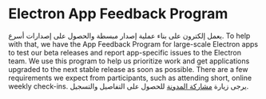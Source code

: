 # Electron App Feedback Program

يعمل إلكترون على بناء عملية إصدار مبسطة والحصول على إصدارات أسرع. To help with that, we have the App Feedback Program for large-scale Electron apps to test our beta releases and report app-specific issues to the Electron team. We use this program to help us prioritize work and get applications upgraded to the next stable release as soon as possible. There are a few requirements we expect from participants, such as attending short, online weekly check-ins. يرجى زيارة [مشاركة المدونة](https://electronjs.org/blog/app-feedback-program) للحصول على التفاصيل والتسجيل.
